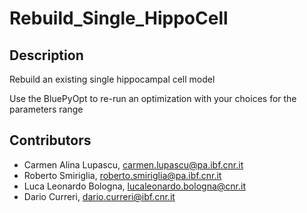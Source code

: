# Rebuild_Single_HippoCell

## Description
Rebuild an existing single hippocampal cell model

Use the BluePyOpt to re-run an optimization with your choices for the parameters range

## Contributors 
- Carmen Alina Lupascu, carmen.lupascu@pa.ibf.cnr.it
- Roberto Smiriglia, roberto.smiriglia@pa.ibf.cnr.it
- Luca Leonardo Bologna, lucaleonardo.bologna@cnr.it
- Dario Curreri, dario.curreri@ibf.cnr.it

